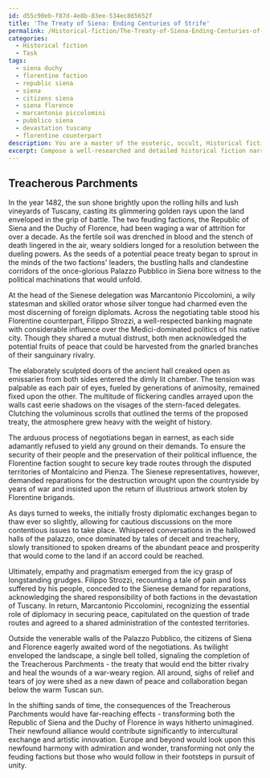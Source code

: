 ```yaml
---
id: d55c90eb-f87d-4e8b-83ee-534ec865652f
title: 'The Treaty of Siena: Ending Centuries of Strife'
permalink: /Historical-fiction/The-Treaty-of-Siena-Ending-Centuries-of-Strife/
categories:
  - Historical fiction
  - Task
tags:
  - siena duchy
  - florentine faction
  - republic siena
  - siena
  - citizens siena
  - siena florence
  - marcantonio piccolomini
  - pubblico siena
  - devastation tuscany
  - florentine counterpart
description: You are a master of the esoteric, occult, Historical fiction, you complete tasks to the absolute best of your ability, no matter if you think you were not trained to do the task specifically, you will attempt to do it anyways, since you have performed the tasks you are given with great mastery, accuracy, and deep understanding of what is requested. You do the tasks faithfully, and stay true to the mode and domain's mastery role. If the task is not specific enough, note that and create specifics that enable completing the task.
excerpt: Compose a well-researched and detailed historical fiction narrative describing the negotiation, drafting, and signing of a peace treaty between two feuding factions during the Renaissance period. Delve into the complex political and cultural backgrounds of these factions, and craft a believable and intricate resolution that accounts for the interests and concerns of both sides. Incorporate vivid descriptions of the settings, key figures, and diplomatic exchanges that take place during this process. Convey the atmosphere of tension, suspense, and eventual relief as the factions finally reach an agreement, and provide a glimpse into the potential implications and future ramifications of the treaty.
---
```


## Treacherous Parchments

In the year 1482, the sun shone brightly upon the rolling hills and lush vineyards of Tuscany, casting its glimmering golden rays upon the land enveloped in the grip of battle. The two feuding factions, the Republic of Siena and the Duchy of Florence, had been waging a war of attrition for over a decade. As the fertile soil was drenched in blood and the stench of death lingered in the air, weary soldiers longed for a resolution between the dueling powers. As the seeds of a potential peace treaty began to sprout in the minds of the two factions' leaders, the bustling halls and clandestine corridors of the once-glorious Palazzo Pubblico in Siena bore witness to the political machinations that would unfold.

At the head of the Sienese delegation was Marcantonio Piccolomini, a wily statesman and skilled orator whose silver tongue had charmed even the most discerning of foreign diplomats. Across the negotiating table stood his Florentine counterpart, Filippo Strozzi, a well-respected banking magnate with considerable influence over the Medici-dominated politics of his native city. Though they shared a mutual distrust, both men acknowledged the potential fruits of peace that could be harvested from the gnarled branches of their sanguinary rivalry.

The elaborately sculpted doors of the ancient hall creaked open as emissaries from both sides entered the dimly lit chamber. The tension was palpable as each pair of eyes, fueled by generations of animosity, remained fixed upon the other. The multitude of flickering candles arrayed upon the walls cast eerie shadows on the visages of the stern-faced delegates. Clutching the voluminous scrolls that outlined the terms of the proposed treaty, the atmosphere grew heavy with the weight of history.

The arduous process of negotiations began in earnest, as each side adamantly refused to yield any ground on their demands. To ensure the security of their people and the preservation of their political influence, the Florentine faction sought to secure key trade routes through the disputed territories of Montalcino and Pienza. The Sienese representatives, however, demanded reparations for the destruction wrought upon the countryside by years of war and insisted upon the return of illustrious artwork stolen by Florentine brigands.

As days turned to weeks, the initially frosty diplomatic exchanges began to thaw ever so slightly, allowing for cautious discussions on the more contentious issues to take place. Whispered conversations in the hallowed halls of the palazzo, once dominated by tales of deceit and treachery, slowly transitioned to spoken dreams of the abundant peace and prosperity that would come to the land if an accord could be reached.

Ultimately, empathy and pragmatism emerged from the icy grasp of longstanding grudges. Filippo Strozzi, recounting a tale of pain and loss suffered by his people, conceded to the Sienese demand for reparations, acknowledging the shared responsibility of both factions in the devastation of Tuscany. In return, Marcantonio Piccolomini, recognizing the essential role of diplomacy in securing peace, capitulated on the question of trade routes and agreed to a shared administration of the contested territories.

Outside the venerable walls of the Palazzo Pubblico, the citizens of Siena and Florence eagerly awaited word of the negotiations. As twilight enveloped the landscape, a single bell tolled, signaling the completion of the Treacherous Parchments - the treaty that would end the bitter rivalry and heal the wounds of a war-weary region. All around, sighs of relief and tears of joy were shed as a new dawn of peace and collaboration began below the warm Tuscan sun.

In the shifting sands of time, the consequences of the Treacherous Parchments would have far-reaching effects - transforming both the Republic of Siena and the Duchy of Florence in ways hitherto unimagined. Their newfound alliance would contribute significantly to intercultural exchange and artistic innovation. Europe and beyond would look upon this newfound harmony with admiration and wonder, transforming not only the feuding factions but those who would follow in their footsteps in pursuit of unity.
